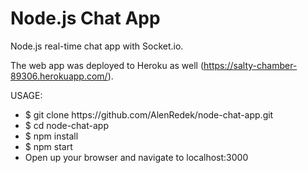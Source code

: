 # Node.js Chat App
Node.js real-time chat app with Socket.io.

The web app was deployed to Heroku as well (https://salty-chamber-89306.herokuapp.com/).

USAGE:
<ul>
<li>$ git clone https://github.com/AlenRedek/node-chat-app.git</li>
<li>$ cd node-chat-app</li>
<li>$ npm install</li>
<li>$ npm start</li>
<li>Open up your browser and navigate to localhost:3000</li>
</ul>
